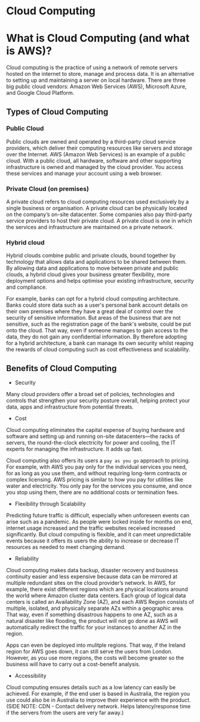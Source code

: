 # Cloud Computing

# What is Cloud Computing (and what is AWS)?

Cloud computing is the practice of using a network of remote servers hosted on the internet to store, manage and process data. It is an alternative to setting up and maintaining a server on local hardware. There are three big public cloud vendors: Amazon Web Services (AWS), Microsoft Azure, and Google Cloud Platform.

## Types of Cloud Computing

### Public Cloud

Public clouds are owned and operated by a third-party cloud service providers, which deliver their computing resources like servers and storage over the Internet. AWS (Amazon Web Services) is an example of a public cloud. With a public cloud, all hardware, software and other supporting infrastructure is owned and managed by the cloud provider. You access these services and manage your account using a web browser. 

### Private Cloud (on premises)

A private cloud refers to cloud computing resources used exclusively by a single business or organisation. A private cloud can be physically located on the company’s on-site datacenter. Some companies also pay third-party service providers to host their private cloud. A private cloud is one in which the services and infrastructure are maintained on a private network. 

### Hybrid cloud

Hybrid clouds combine public and private clouds, bound together by technology that allows data and applications to be shared between them. By allowing data and applications to move between private and public clouds, a hybrid cloud gives your business greater flexibility, more deployment options and helps optimise your existing infrastructure, security and compliance.

For example, banks can opt for a hybrid cloud computing architecture. Banks could store data such as a user's personal bank account details on their own premises where they have a great deal of control over the security of sensitive information. But areas of the business that are not sensitive, such as the registration page of the bank's website, could be put onto the cloud. That way, even if someone manages to gain access to the data, they do not gain any confidential information. By therefore adopting for a hybrid architecture, a bank can manage its own security whilst reaping the rewards of cloud computing such as cost effectiveness and scalability.  

## Benefits of Cloud Computing

* Security 

Many cloud providers offer a broad set of policies, technologies and controls that strengthen your security posture overall, helping protect your data, apps and infrastructure from potential threats.

* Cost 

Cloud computing eliminates the capital expense of buying hardware and software and setting up and running on-site datacenters—the racks of servers, the round-the-clock electricity for power and cooling, the IT experts for managing the infrastructure. It adds up fast.

Cloud computing also offers its users a `pay as you go` approach to pricing. For example, with AWS you pay only for the individual services you need, for as long as you use them, and without requiring long-term contracts or complex licensing. AWS pricing is similar to how you pay for utilities like water and electricity. You only pay for the services you consume, and once you stop using them, there are no additional costs or termination fees.

* Flexibility through Scalability 

Predicting future traffic is difficult, especially when unforeseen events can arise such as a pandemic. As people were locked inside for months on end, internet usage increased and the traffic websites received increased significantly. But cloud computing is flexible, and it can meet unpredictable events because it offers its users the ability to increase or decrease IT resources as needed to meet changing demand. 

* Reliability 

Cloud computing makes data backup, disaster recovery and business continuity easier and less expensive because data can be mirrored at multiple redundant sites on the cloud provider’s network. In AWS, for example, there exist different regions which are physical locations around the world where Amazon cluster data centers. Each group of logical data centers is called an Availability Zone (AZ), and each AWS Region consists of multiple, isolated, and physically separate AZs within a geographic area. That way, even if something disastrous happens to one AZ, such as a natural disaster like flooding, the product will not go done as AWS will automatically redirect the traffic for your instances to another AZ in the region.

Apps can even be deployed into mulitple regions. That way, if the Ireland region for AWS goes down, it can still serve the users from London. However, as you use more regions, the costs will become greater so the business will have to carry out a cost-benefit analysis. 

* Accessibility

Cloud computing ensures details such as a low latency can easily be achieved. For example, if the end user is based in Australia, the region you use could also be in Australia to improve their experience with the product. (SIDE NOTE: CDN - Contact delivery network. Helps latency/response time if the servers from the users are very far away.)